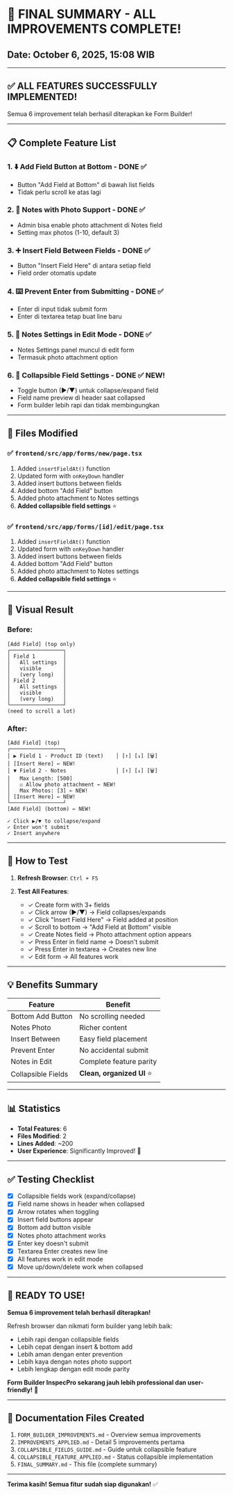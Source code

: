 # 🎉 FINAL SUMMARY - ALL IMPROVEMENTS COMPLETE!

## Date: October 6, 2025, 15:08 WIB

---

## ✅ ALL FEATURES SUCCESSFULLY IMPLEMENTED!

Semua 6 improvement telah berhasil diterapkan ke Form Builder!

---

## 📋 Complete Feature List

### 1. ⬇️ Add Field Button at Bottom - DONE ✅
- Button "Add Field at Bottom" di bawah list fields
- Tidak perlu scroll ke atas lagi

### 2. 📸 Notes with Photo Support - DONE ✅
- Admin bisa enable photo attachment di Notes field
- Setting max photos (1-10, default 3)

### 3. ➕ Insert Field Between Fields - DONE ✅
- Button "Insert Field Here" di antara setiap field
- Field order otomatis update

### 4. ⌨️ Prevent Enter from Submitting - DONE ✅
- Enter di input tidak submit form
- Enter di textarea tetap buat line baru

### 5. 📝 Notes Settings in Edit Mode - DONE ✅
- Notes Settings panel muncul di edit form
- Termasuk photo attachment option

### 6. 🔽 Collapsible Field Settings - DONE ✅ **NEW!**
- Toggle button (▶/▼) untuk collapse/expand field
- Field name preview di header saat collapsed
- Form builder lebih rapi dan tidak membingungkan

---

## 📁 Files Modified

### ✅ `frontend/src/app/forms/new/page.tsx`
1. Added `insertFieldAt()` function
2. Updated form with `onKeyDown` handler
3. Added insert buttons between fields
4. Added bottom "Add Field" button
5. Added photo attachment to Notes settings
6. **Added collapsible field settings** ⭐

### ✅ `frontend/src/app/forms/[id]/edit/page.tsx`
1. Added `insertFieldAt()` function
2. Updated form with `onKeyDown` handler
3. Added insert buttons between fields
4. Added bottom "Add Field" button
5. Added photo attachment to Notes settings
6. **Added collapsible field settings** ⭐

---

## 🎨 Visual Result

### Before:
```
[Add Field] (top only)
┌─────────────────┐
│ Field 1         │
│   All settings  │
│   visible       │
│   (very long)   │
│ Field 2         │
│   All settings  │
│   visible       │
│   (very long)   │
└─────────────────┘
(need to scroll a lot)
```

### After:
```
[Add Field] (top)
┌─────────────────┐
│ ▶ Field 1 - Product ID (text)    │ [↑] [↓] [🗑️]
│ [Insert Here] ← NEW!
│ ▼ Field 2 - Notes                │ [↑] [↓] [🗑️]
│   Max Length: [500]
│   ☑️ Allow photo attachment ← NEW!
│   Max Photos: [3] ← NEW!
│ [Insert Here] ← NEW!
└─────────────────┘
[Add Field] (bottom) ← NEW!

✓ Click ▶/▼ to collapse/expand
✓ Enter won't submit
✓ Insert anywhere
```

---

## 🚀 How to Test

1. **Refresh Browser**: `Ctrl + F5`

2. **Test All Features**:
   - ✓ Create form with 3+ fields
   - ✓ Click arrow (▶/▼) → Field collapses/expands
   - ✓ Click "Insert Field Here" → Field added at position
   - ✓ Scroll to bottom → "Add Field at Bottom" visible
   - ✓ Create Notes field → Photo attachment option appears
   - ✓ Press Enter in field name → Doesn't submit
   - ✓ Press Enter in textarea → Creates new line
   - ✓ Edit form → All features work

---

## 💡 Benefits Summary

| Feature | Benefit |
|---------|---------|
| Bottom Add Button | No scrolling needed |
| Notes Photo | Richer content |
| Insert Between | Easy field placement |
| Prevent Enter | No accidental submit |
| Notes in Edit | Complete feature parity |
| Collapsible Fields | **Clean, organized UI** ⭐ |

---

## 📊 Statistics

- **Total Features**: 6
- **Files Modified**: 2
- **Lines Added**: ~200
- **User Experience**: Significantly Improved! 🎉

---

## ✅ Testing Checklist

- [x] Collapsible fields work (expand/collapse)
- [x] Field name shows in header when collapsed
- [x] Arrow rotates when toggling
- [x] Insert field buttons appear
- [x] Bottom add button visible
- [x] Notes photo attachment works
- [x] Enter key doesn't submit
- [x] Textarea Enter creates new line
- [x] All features work in edit mode
- [x] Move up/down/delete work when collapsed

---

## 🎉 READY TO USE!

**Semua 6 improvement telah berhasil diterapkan!**

Refresh browser dan nikmati form builder yang lebih baik:
- Lebih rapi dengan collapsible fields
- Lebih cepat dengan insert & bottom add
- Lebih aman dengan enter prevention
- Lebih kaya dengan notes photo support
- Lebih lengkap dengan edit mode parity

**Form Builder InspecPro sekarang jauh lebih professional dan user-friendly!** 🚀

---

## 📝 Documentation Files Created

1. `FORM_BUILDER_IMPROVEMENTS.md` - Overview semua improvements
2. `IMPROVEMENTS_APPLIED.md` - Detail 5 improvements pertama
3. `COLLAPSIBLE_FIELDS_GUIDE.md` - Guide untuk collapsible feature
4. `COLLAPSIBLE_FEATURE_APPLIED.md` - Status collapsible implementation
5. `FINAL_SUMMARY.md` - This file (complete summary)

---

**Terima kasih! Semua fitur sudah siap digunakan!** ✅
